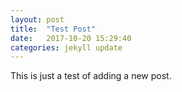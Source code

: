 ```yaml
---
layout: post
title:  "Test Post"
date:   2017-10-20 15:29:40
categories: jekyll update
---
```

This is just a test of adding a new post.
